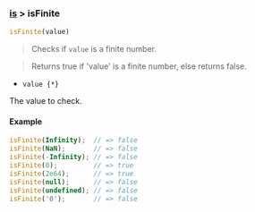 ### [is](../) > isFinite

```js
isFinite(value)
```

> Checks if <code>value</code> is a finite number.

> Returns true if 'value' is a finite number, else returns false.

- <code>value {\*}</code>

The value to check.

#### Example
```js
isFinite(Infinity);  // => false
isFinite(NaN);       // => false
isFinite(-Infinity); // => false
isFinite(0);         // => true
isFinite(2e64);      // => true
isFinite(null);      // => false
isFinite(undefined); // => false
isFinite('0');       // => false
```
